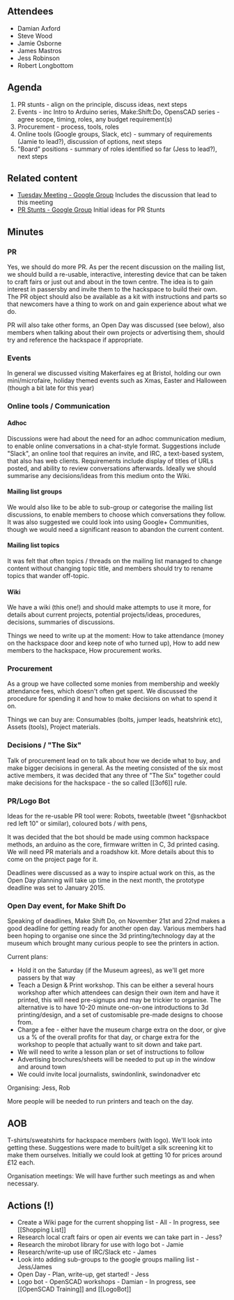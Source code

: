 ## Attendees

* Damian Axford
* Steve Wood
* Jamie Osborne
* James Mastros
* Jess Robinson
* Robert Longbottom

## Agenda

1. PR stunts - align on the principle, discuss ideas, next steps
2. Events - inc Intro to Arduino series, Make:Shift:Do, OpensCAD series - agree scope, timing, roles, any budget requirement(s)
3. Procurement - process, tools, roles
4. Online tools (Google groups, Slack, etc) - summary of requirements (Jamie to lead?), discussion of options, next steps
5. "Board" positions - summary of roles identified so far (Jess to lead?), next steps

## Related content

* [Tuesday Meeting - Google Group](https://groups.google.com/forum/#!topic/swindon-hackspace/DBul8EQ8Cas) Includes the discussion that lead to this meeting
* [PR Stunts - Google Group](https://groups.google.com/forum/#!topic/swindon-hackspace/pj3LhbvMBCs) Initial ideas for PR Stunts

## Minutes

### PR

Yes, we should do more PR. As per the recent discussion on the mailing list, we should build a re-usable, interactive, interesting device that can be taken to craft fairs or just out and about in the town centre. The idea is to gain interest in passersby and invite them to the hackspace to build their own. The PR object should also be available as a kit with instructions and parts so that newcomers have a thing to work on and gain experience about what we do.

PR will also take other forms, an Open Day was discussed (see below), also members when talking about their own projects or advertising them, should try and reference the hackspace if appropriate.

### Events

In general we discussed visiting Makerfaires eg at Bristol, holding our own mini/microfaire, holiday themed events such as Xmas, Easter and Halloween (though a bit late for this year)

### Online tools / Communication

#### Adhoc

Discussions were had about the need for an adhoc communication medium, to enable online conversations in a chat-style format. Suggestions include "Slack", an online tool that requires an invite, and IRC, a text-based system, that also has web clients. Requirements include display of titles of URLs posted, and ability to review conversations afterwards. Ideally we should summarise any decisions/ideas from this medium onto the Wiki.

#### Mailing list groups

We would also like to be able to sub-group or categorise the mailing list discussions, to enable members to choose which conversations they follow. It was also suggested we could look into using Google+ Communities, though we would need a significant reason to abandon the current content.

#### Mailing list topics

It was felt that often topics / threads on the mailing list managed to change content without changing topic title, and members should try to rename topics that wander off-topic.

#### Wiki

We have a wiki (this one!) and should make attempts to use it more, for details about current projects, potential projects/ideas, procedures, decisions, summaries of discussions.

Things we need to write up at the moment: How to take attendance (money on the hackspace door and keep note of who turned up), How to add new members to the hackspace, How procurement works.

### Procurement

As a group we have collected some monies from membership and weekly attendance fees, which doesn't often get spent. We discussed the procedure for spending it and how to make decisions on what to spend it on.

Things we can buy are: Consumables (bolts, jumper leads, heatshrink etc), Assets (tools), Project materials.

### Decisions / "The Six"

Talk of procurement lead on to talk about how we decide what to buy, and make bigger decisions in general. As the meeting consisted of the six most active members, it was decided that any three of "The Six" together could make decisions for the hackspace - the so called [[3of6]] rule.

### PR/Logo Bot

Ideas for the re-usable PR tool were: Robots, tweetable (tweet "@snhackbot red left 10" or similar), coloured bots / with pens, 

It was decided that the bot should be made using common hackspace methods, an arduino as the core, firmware written in C, 3d printed casing. We will need PR materials and a roadshow kit. More details about this to come on the project page for it.

Deadlines were discussed as a way to inspire actual work on this, as the Open Day planning will take up time in the next month, the prototype deadline was set to January 2015.

### Open Day event, for Make Shift Do

Speaking of deadlines, Make Shift Do, on November 21st and 22nd makes a good deadline for getting ready for another open day. Various members had been hoping to organise one since the 3d printing/technology day at the museum which brought many curious people to see the printers in action.

Current plans:

* Hold it on the Saturday (if the Museum agrees), as we'll get more passers by that way
* Teach a Design & Print workshop. This can be either a several hours workshop after which attendees can design their own item and have it printed, this will need pre-signups and may be trickier to organise. The alternative is to have 10-20 minute one-on-one introductions to 3d printing/design, and a set of customisable pre-made designs to choose from.
* Charge a fee - either have the museum charge extra on the door, or give us a % of the overall profits for that day, or charge extra for the workshop to people that actually want to sit down and take part.
* We will need to write a lesson plan or set of instructions to follow
* Advertising brochures/sheets will be needed to put up in the window and around town
* We could invite local journalists, swindonlink, swindonadver etc

Organising: Jess, Rob

More people will be needed to run printers and teach on the day.

## AOB

T-shirts/sweatshirts for hackspace members (with logo). We'll look into getting these. Suggestions were made to built/get a silk screening kit to make them ourselves. Initially we could look at getting 10 for prices around £12 each.

Organisation meetings: We will have further such meetings as and when necessary.

## Actions (!)

* Create a Wiki page for the current shopping list - All - In progress, see [[Shopping List]]
* Research local craft fairs or open air events we can take part in - Jess?
* Research the mirobot library for use with logo bot - Jamie
* Research/write-up use of IRC/Slack etc - James
* Look into adding sub-groups to the google groups mailing list - Jess/James
* Open Day - Plan, write-up, get started! - Jess
* Logo bot - OpenSCAD workshops  - Damian - In progress, see [[OpenSCAD Training]] and [[LogoBot]]